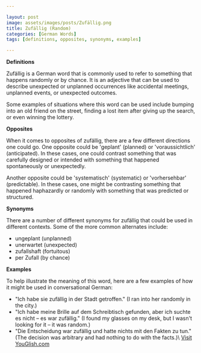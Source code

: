 ```yaml
---

layout: post
image: assets/images/posts/Zufällig.png
title: Zufällig (Random) 
categories: [German Words]
tags: [definitions, opposites, synonyms, examples]

---
```


**Definitions**

Zufällig is a German word that is commonly used to refer to something that happens randomly or by chance. It is an adjective that can be used to describe unexpected or unplanned occurrences like accidental meetings, unplanned events, or unexpected outcomes. 

Some examples of situations where this word can be used include bumping into an old friend on the street, finding a lost item after giving up the search, or even winning the lottery.

**Opposites**

When it comes to opposites of zufällig, there are a few different directions one could go. One opposite could be 'geplant' (planned) or 'voraussichtlich' (anticipated). In these cases, one could contrast something that was carefully designed or intended with something that happened spontaneously or unexpectedly.

Another opposite could be 'systematisch' (systematic) or 'vorhersehbar' (predictable). In these cases, one might be contrasting something that happened haphazardly or randomly with something that was predicted or structured.

**Synonyms**

There are a number of different synonyms for zufällig that could be used in different contexts. Some of the more common alternates include:

- ungeplant (unplanned)
- unerwartet (unexpected)
- zufallshaft (fortuitous)
- per Zufall (by chance)

**Examples**

To help illustrate the meaning of this word, here are a few examples of how it might be used in conversational German:

- "Ich habe sie zufällig in der Stadt getroffen." (I ran into her randomly in the city.)
- "Ich habe meine Brille auf dem Schreibtisch gefunden, aber ich suchte es nicht – es war zufällig." (I found my glasses on my desk, but I wasn't looking for it – it was random.)
- "Die Entscheidung war zufällig und hatte nichts mit den Fakten zu tun." (The decision was arbitrary and had nothing to do with the facts.)\ <a id="yg-widget-0" class="youglish-widget" data-query="Zufällig" data-lang="german" data-components="8412" data-auto-start="0" data-bkg-color="theme_light" data-title="How%20to%20pronounce%20Zufällig%20in%20German"  rel="nofollow" href="https://youglish.com">Visit YouGlish.com</a><script async src="https://youglish.com/public/emb/widget.js" charset="utf-8"></script>
